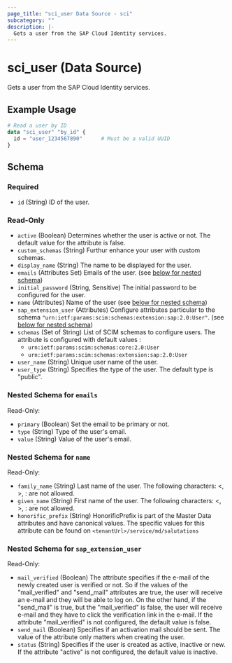 ```yaml
---
page_title: "sci_user Data Source - sci"
subcategory: ""
description: |-
  Gets a user from the SAP Cloud Identity services.
---
```


# sci_user (Data Source)

Gets a user from the SAP Cloud Identity services.

## Example Usage

```terraform
# Read a user by ID
data "sci_user" "by_id" {
  id = "user_1234567890"      # Must be a valid UUID
}
```

<!-- schema generated by tfplugindocs -->
## Schema

### Required

- `id` (String) ID of the user.

### Read-Only

- `active` (Boolean) Determines whether the user is active or not. The default value for the attribute is false.
- `custom_schemas` (String) Furthur enhance your user with custom schemas.
- `display_name` (String) The name to be displayed for the user.
- `emails` (Attributes Set) Emails of the user. (see [below for nested schema](#nestedatt--emails))
- `initial_password` (String, Sensitive) The initial password to be configured for the user.
- `name` (Attributes) Name of the user (see [below for nested schema](#nestedatt--name))
- `sap_extension_user` (Attributes) Configure attributes particular to the schema `"urn:ietf:params:scim:schemas:extension:sap:2.0:User"`. (see [below for nested schema](#nestedatt--sap_extension_user))
- `schemas` (Set of String) List of SCIM schemas to configure users. The attribute is configured with default values :
	- `urn:ietf:params:scim:schemas:core:2.0:User` 
	- `urn:ietf:params:scim:schemas:extension:sap:2.0:User`
- `user_name` (String) Unique user name of the user.
- `user_type` (String) Specifies the type of the user. The default type is "public".

<a id="nestedatt--emails"></a>
### Nested Schema for `emails`

Read-Only:

- `primary` (Boolean) Set the email to be primary or not.
- `type` (String) Type of the user's email.
- `value` (String) Value of the user's email.


<a id="nestedatt--name"></a>
### Nested Schema for `name`

Read-Only:

- `family_name` (String) Last name of the user. The following characters: <, >, : are not allowed.
- `given_name` (String) First name of the user. The following characters: <, >, : are not allowed.
- `honorific_prefix` (String) HonorificPrefix is part of the Master Data attributes and have canonical values. The specific values for this attribute can be found on `<tenantUrl>/service/md/salutations`


<a id="nestedatt--sap_extension_user"></a>
### Nested Schema for `sap_extension_user`

Read-Only:

- `mail_verified` (Boolean) The attribute specifies if the e-mail of the newly created user is verified or not. So if the values of the "mail_verified" and "send_mail" attributes are true, the user will receive an e-mail and they will be able to log on. On the other hand, if the "send_mail" is true, but the "mail_verified" is false, the user will receive e-mail and they have to click the verification link in the e-mail. If the attribute "mail_verified" is not configured, the default value is false.
- `send_mail` (Boolean) Specifies if an activation mail should be sent. The value of the attribute only matters when creating the user.
- `status` (String) Specifies if the user is created as active, inactive or new. If the attribute "active" is not configured, the default value is inactive.